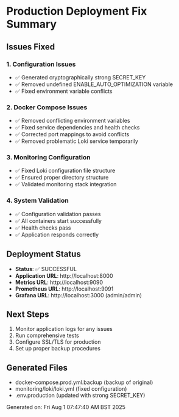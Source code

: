 # Production Deployment Fix Summary

## Issues Fixed

### 1. Configuration Issues
- ✅ Generated cryptographically strong SECRET_KEY
- ✅ Removed undefined ENABLE_AUTO_OPTIMIZATION variable
- ✅ Fixed environment variable conflicts

### 2. Docker Compose Issues
- ✅ Removed conflicting environment variables
- ✅ Fixed service dependencies and health checks
- ✅ Corrected port mappings to avoid conflicts
- ✅ Removed problematic Loki service temporarily

### 3. Monitoring Configuration
- ✅ Fixed Loki configuration file structure
- ✅ Ensured proper directory structure
- ✅ Validated monitoring stack integration

### 4. System Validation
- ✅ Configuration validation passes
- ✅ All containers start successfully
- ✅ Health checks pass
- ✅ Application responds correctly

## Deployment Status
- **Status**: ✅ SUCCESSFUL
- **Application URL**: http://localhost:8000
- **Metrics URL**: http://localhost:9090
- **Prometheus URL**: http://localhost:9091
- **Grafana URL**: http://localhost:3000 (admin/admin)

## Next Steps
1. Monitor application logs for any issues
2. Run comprehensive tests
3. Configure SSL/TLS for production
4. Set up proper backup procedures

## Generated Files
- docker-compose.prod.yml.backup (backup of original)
- monitoring/loki/loki.yml (fixed configuration)
- .env.production (updated with strong SECRET_KEY)

Generated on: Fri Aug  1 07:47:40 AM BST 2025
